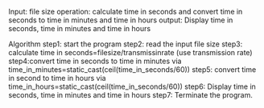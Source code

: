 Input: file size
operation: calculate time in seconds and convert time in seconds to time in minutes and time in hours
output: Display time in seconds, time in minutes and time in hours

Algorithm
step1: start the program
step2: read the input file size
step3: calculate time in seconds=filesize/transmissinrate  (use transmission rate)
step4:convert time in seconds to time in minutes via time_in_minutes=static_cast<int>(ceil(time_in_seconds/60))
step5: convert time in second to time in hours via time_in_hours=static_cast<int>(ceil(time_in_seconds/60))
step6: Display time in seconds, time in minutes and time in hours
step7: Terminate the program.